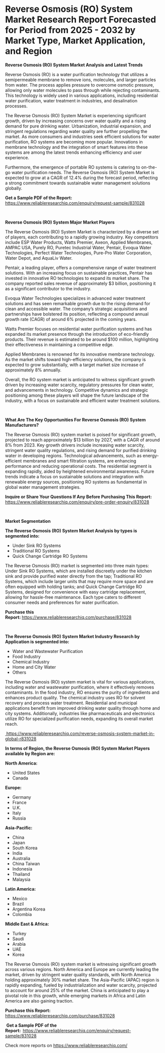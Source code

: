 <p><h1>Reverse Osmosis (RO) System Market Research Report Forecasted for Period from 2025 -  2032 by Market Type, Market Application, and Region</h1></p><p><strong>Reverse Osmosis (RO) System Market Analysis and Latest Trends</strong></p>
<p><p>Reverse Osmosis (RO) is a water purification technology that utilizes a semipermeable membrane to remove ions, molecules, and larger particles from water. The process applies pressure to overcome osmotic pressure, allowing only water molecules to pass through while rejecting contaminants. This technology is widely used in various applications, including residential water purification, water treatment in industries, and desalination processes.</p><p>The Reverse Osmosis (RO) System Market is experiencing significant growth, driven by increasing concerns over water quality and a rising demand for pure drinking water. Urbanization, industrial expansion, and stringent regulations regarding water quality are further propelling the market. As more consumers and industries seek efficient solutions for water purification, RO systems are becoming more popular. Innovations in membrane technology and the integration of smart features into these systems are among the latest trends enhancing efficiency and user experience. </p><p>Furthermore, the emergence of portable RO systems is catering to on-the-go water purification needs. The Reverse Osmosis (RO) System Market is expected to grow at a CAGR of 12.4% during the forecast period, reflecting a strong commitment towards sustainable water management solutions globally.</p></p>
<p><strong>Get a Sample PDF of the Report:&nbsp;</strong> <a href="https://www.reliableresearchiq.com/enquiry/request-sample/831028?utm_campaign=3202&utm_medium=2&utm_source=Github&utm_content=ia&utm_term=25032025&utm_id=reverse-osmosis-ro-system">https://www.reliableresearchiq.com/enquiry/request-sample/831028</a></p>
<p>&nbsp;</p>
<p><strong>Reverse Osmosis (RO) System Major Market Players</strong></p>
<p><p>The Reverse Osmosis (RO) System Market is characterized by a diverse set of players, each contributing to a rapidly growing industry. Key competitors include ESP Water Products, Watts Premier, Axeon, Applied Membranes, AMPAC USA, Purely RO, Puretec Industrial Water, Pentair, Evoqua Water Technologies, Perfect Water Technologies, Pure-Pro Water Corporation, Water Depot, and AquaLiv Water.</p><p>Pentair, a leading player, offers a comprehensive range of water treatment solutions. With an increasing focus on sustainable practices, Pentair has invested in innovative RO technologies to expand its market share. The company reported sales revenue of approximately $3 billion, positioning it as a significant contributor to the industry.</p><p>Evoqua Water Technologies specializes in advanced water treatment solutions and has seen remarkable growth due to the rising demand for clean and accessible water. The company’s strategic acquisitions and partnerships have bolstered its position, reflecting a compound annual growth rate (CAGR) of around 6% projected in the coming years.</p><p>Watts Premier focuses on residential water purification systems and has expanded its market presence through the introduction of eco-friendly products. Their revenue is estimated to be around $100 million, highlighting their effectiveness in maintaining a competitive edge.</p><p>Applied Membranes is renowned for its innovative membrane technology. As the market shifts toward high-efficiency solutions, the company is expected to grow substantially, with a target market size increase of approximately 8% annually.</p><p>Overall, the RO system market is anticipated to witness significant growth driven by increasing water scarcity, regulatory pressures for clean water, and advancements in technology. Competitive dynamics and strategic positioning among these players will shape the future landscape of the industry, with a focus on sustainable and efficient water treatment solutions.</p></p>
<p>&nbsp;</p>
<p><strong>What Are The Key Opportunities For Reverse Osmosis (RO) System Manufacturers?</strong></p>
<p><p>The Reverse Osmosis (RO) system market is poised for significant growth, projected to reach approximately $13 billion by 2027, with a CAGR of around 8% from 2023. Key growth drivers include increasing water scarcity, stringent water quality regulations, and rising demand for purified drinking water in developing regions. Technological advancements, such as energy-efficient membranes and smart filtration systems, are enhancing performance and reducing operational costs. The residential segment is expanding rapidly, aided by heightened environmental awareness. Future trends indicate a focus on sustainable solutions and integration with renewable energy sources, positioning RO systems as fundamental in global water management strategies.</p></p>
<p><strong>Inquire or Share Your Questions If Any Before Purchasing This Report:</strong> <a href="https://www.reliableresearchiq.com/enquiry/pre-order-enquiry/831028?utm_campaign=3202&utm_medium=2&utm_source=Github&utm_content=ia&utm_term=25032025&utm_id=reverse-osmosis-ro-system">https://www.reliableresearchiq.com/enquiry/pre-order-enquiry/831028</a></p>
<p>&nbsp;</p>
<p><strong>Market Segmentation</strong></p>
<p><strong>The Reverse Osmosis (RO) System Market Analysis by types is segmented into:</strong></p>
<p><ul><li>Under Sink RO Systems</li><li>Traditional RO Systems</li><li>Quick Change Cartridge RO Systems</li></ul></p>
<p><p>The Reverse Osmosis (RO) market is segmented into three main types: Under Sink RO Systems, which are installed discreetly under the kitchen sink and provide purified water directly from the tap; Traditional RO Systems, which include larger units that may require more space and are often equipped with holding tanks; and Quick Change Cartridge RO Systems, designed for convenience with easy cartridge replacement, allowing for hassle-free maintenance. Each type caters to different consumer needs and preferences for water purification.</p></p>
<p><strong>Purchase this Report:&nbsp;</strong><a href="https://www.reliableresearchiq.com/purchase/831028?utm_campaign=3202&utm_medium=2&utm_source=Github&utm_content=ia&utm_term=25032025&utm_id=reverse-osmosis-ro-system">https://www.reliableresearchiq.com/purchase/831028</a></p>
<p>&nbsp;</p>
<p><strong>The Reverse Osmosis (RO) System Market Industry Research by Application is segmented into:</strong></p>
<p><ul><li>Water and Wastewater Purification</li><li>Food Industry</li><li>Chemical Industry</li><li>Home and City Water</li><li>Others</li></ul></p>
<p><p>The Reverse Osmosis (RO) system market is vital for various applications, including water and wastewater purification, where it effectively removes contaminants. In the food industry, RO ensures the purity of ingredients and enhances product quality. The chemical industry uses RO for solvent recovery and process water treatment. Residential and municipal applications benefit from improved drinking water quality through home and city systems. Additionally, industries like pharmaceuticals and electronics utilize RO for specialized purification needs, expanding its overall market reach.</p></p>
<p><a href="https://www.reliableresearchiq.com/reverse-osmosis-system-market-in-global-r831028?utm_campaign=3202&utm_medium=2&utm_source=Github&utm_content=ia&utm_term=25032025&utm_id=reverse-osmosis-ro-system">&nbsp;https://www.reliableresearchiq.com/reverse-osmosis-system-market-in-global-r831028</a></p>
<p><strong>In terms of Region, the Reverse Osmosis (RO) System Market Players available by Region are:</strong></p>
<p>
    <p> <strong> North America: </strong>
        <ul>
            <li>United States</li>
            <li>Canada</li>
        </ul>
        </p> 
    <p> <strong> Europe: </strong>
        <ul>
            <li>Germany</li>
            <li>France</li>
            <li>U.K.</li>
            <li>Italy</li>
            <li>Russia</li>
        </ul>
        </p> 
    <p> <strong> Asia-Pacific: </strong>
        <ul>
            <li>China</li>
            <li>Japan</li>
            <li>South Korea</li>
            <li>India</li>
            <li>Australia</li>
            <li>China Taiwan</li>
            <li>Indonesia</li>
            <li>Thailand</li>
            <li>Malaysia</li>
        </ul>
        </p> 
    <p> <strong> Latin America: </strong>
        <ul>
            <li>Mexico</li>
            <li>Brazil</li>
            <li>Argentina Korea</li>
            <li>Colombia</li>
        </ul>
        </p> 
    <p> <strong> Middle East & Africa: </strong>
        <ul>
            <li>Turkey</li>
            <li>Saudi</li>
            <li>Arabia</li>
            <li>UAE</li>
            <li>Korea</li>
        </ul>
    </p>
    </p>
<p><p>The Reverse Osmosis (RO) system market is witnessing significant growth across various regions. North America and Europe are currently leading the market, driven by stringent water quality standards, with North America holding approximately 30% market share. The Asia-Pacific (APAC) region is rapidly expanding, fueled by industrialization and water scarcity, projected to account for around 25% of the market. China is anticipated to play a pivotal role in this growth, while emerging markets in Africa and Latin America are also gaining traction.</p></p>
<p><strong>Purchase this Report: </strong><a href="https://www.reliableresearchiq.com/purchase/831028?utm_campaign=3202&utm_medium=2&utm_source=Github&utm_content=ia&utm_term=25032025&utm_id=reverse-osmosis-ro-system">https://www.reliableresearchiq.com/purchase/831028</a></p>
<p>&nbsp;<strong>Get a Sample PDF of the Report:&nbsp;&nbsp;</strong><a href="https://www.reliableresearchiq.com/enquiry/request-sample/831028?utm_campaign=3202&utm_medium=2&utm_source=Github&utm_content=ia&utm_term=25032025&utm_id=reverse-osmosis-ro-system">https://www.reliableresearchiq.com/enquiry/request-sample/831028</a></p>
<p><strong></strong></p>
<p>Check more reports on <a href="https://www.reliableresearchiq.com/?utm_campaign=3202&utm_medium=2&utm_source=Github&utm_content=ia&utm_term=25032025&utm_id=reverse-osmosis-ro-system">https://www.reliableresearchiq.com/</a></p>